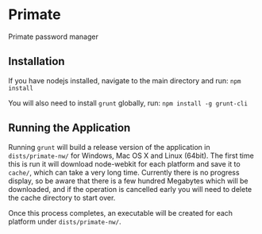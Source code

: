 Primate
=======

Primate password manager


Installation
------
If you have nodejs installed, navigate to the main directory and run:
`npm install`

You will also need to install `grunt` globally, run:
`npm install -g grunt-cli`

Running the Application
------
Running `grunt` will build a release version of the application in `dists/primate-nw/` for Windows, Mac OS X and Linux (64bit). The first time this is run it will download node-webkit for each platform and save it to `cache/`, which can take a very long time. Currently there is no progress display, so be aware that there is a few hundred Megabytes which will be downloaded, and if the operation is cancelled early you will need to delete the cache directory to start over.

Once this process completes, an executable will be created for each platform under `dists/primate-nw/`.
